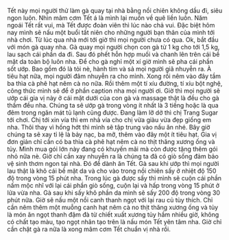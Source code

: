 Tết này mọi người thử làm gà quay tại nhà bằng nồi chiên không dầu đi, siêu ngon luôn. Nhìn mâm cơm Tết á là mình lại muốn về quê liền luôn. Năm ngoái Tết rất vui, mà Tết được đoàn viên thì lúc nào chả vui. Đặc biệt hôm nay mình sẽ nấu một buổi tất niên cho những người bạn thân của mình tới nhà chơi. Từ lúc qua nhà mới tới giờ thì mọi người chưa có qua. Ok, bắt đầu với món gà quay nha. Gà quay mọi người chọn con gà từ 1 kg cho tới 1,5 kg, lau sạch cái phần da đi. Sau đó phết hỗn hợp muối và chanh lên trên cái bề mặt da toàn bộ luôn nha. Để cho gà nghỉ một xí giờ mình sẽ pha cái phần sốt ướp. Bao gồm đó là tỏi nè, hành tím và sả mọi người giã nhuyễn ra. À tiêu hạt nữa, mọi người đâm nhuyễn ra cho mình. Xong rồi nêm vào đây tầm ba thìa cà phê hạt nêm cà no nữa. Rồi thêm một tí xíu đường, tí xíu bột nghệ, công thức mình sẽ để ở phần caption nha mọi người ơi. Giờ thì mọi người sẽ ướp cái gia vị này ở cái mặt dưới của con gà và massage thật là đều cho gà thấm đều nha. Chúng ta sẽ ướp gà trong vòng ít nhất là 3 tiếng hoặc là qua đêm trong ngăn mát tủ lạnh cũng được. Đang làm lỡ dở thì chị Trang Sugar tới chơi. Chị tới xin vía thì em nhả vía cho chị vừa giàu vừa đẹp giống em nha. Thôi thay vì hống hớt thì mình sẽ tập trung vào nấu ăn nhé. Bây giờ chúng ta sẽ xay tỉ lệ là bảy nạc, ba mỡ, thêm vào đây một ít tiêu hạt. Gia vị đơn giản chỉ cần có ba thìa cà phê hạt nêm cà no thịt thăng xương ống và tủy. Mình mua gói lớn này đang có khuyến mãi mà còn được tặng thêm gói nhỏ nữa nè. Giờ chỉ cần xay nhuyễn ra là chúng ta đã có giò sống đảm bảo vệ sinh thơm ngon tại nhà. Đó để dành ăn Tết. Gà sau khi ướp thì mọi người lau thật là khô cái bề mặt da và cho vào trong nồi chiên sấy ở nhiệt độ 150 độ trong vòng 15 phút nha. Trong lúc gà được sấy thì mình sẽ cuộn cái phần nấm mộc nhĩ với lại cái phần giò sống, cuộn lại và hấp trong vòng 15 phút ở lửa vừa nha. Gà sau khi sấy khô phần da mình sẽ sấy 200 độ trong vòng 30 phút nữa. Giờ sẽ nấu một nồi canh thanh ngọt với lại rau củ tùy thích. Chỉ cần nêm thêm một muỗng canh hạt nêm cà no thịt thăng xương ống và tủy là món ăn ngọt thanh đậm đà từ chiết xuất xương tủy hầm nhiều giờ, không có chất tạo màu, tạo ngọt nhân tạo trên là nấu món Tết yên tâm nha. Giờ chỉ cần chặt gà ra nữa là xong mâm cơm Tết chuẩn vị nhà rồi.